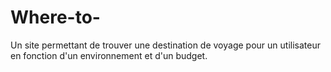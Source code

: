# Where-to-
Un site permettant de trouver une destination de voyage pour un utilisateur en fonction d'un environnement et d'un budget.
